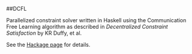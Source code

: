 ##DCFL

Parallelized constraint solver written in Haskell using the Communication Free Learning algorithm as described in *Decentralized Constraint Satisfaction* by KR Duffy, et al.

See the [Hackage page](http://hackage.haskell.org/package/DCFL) for details.
